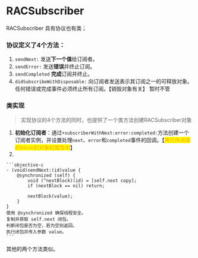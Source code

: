 # RACSubscriber

RACSubscriber 具有协议也有类；&#x20;



### 协议定义了4个方法：

1. `sendNext:` 发送**下一个值**给订阅者。
2. `sendError:` 发送**错误**并终止订阅。
3. `sendCompleted` **完成**订阅并终止。
4. `didSubscribeWithDisposable:` 向订阅者发送表示其订阅之一的可释放对象。任何错误或完成事件必须终止所有订阅。【销毁对象有关】 暂时不管



### 类实现

> 实现协议的4个方法的同时，也提供了一个类方法创建RACSubscriber对象

1. **初始化订阅者**：通过`+subscriberWithNext:error:completed:`方法创建一个订阅者实例，并设置处理`next`、`error`和`completed`事件的回调。【<mark style="color:orange;">拷贝传进来的block到对象的属性中</mark>】
2.

    ```objective-c
    - (void)sendNext:(id)value {
    	@synchronized (self) {
    		void (^nextBlock)(id) = [self.next copy];
    		if (nextBlock == nil) return;

    		nextBlock(value);
    	}
    }
    使用 @synchronized 确保线程安全。
    复制并获取 self.next 闭包。
    判断闭包是否为空，若为空则返回。
    执行闭包并传入参数 value。
    ```

其他的两个方法类似。&#x20;

